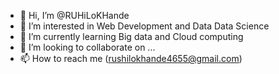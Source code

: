 - 👋 Hi, I’m @RUHiLoKHande
- 👀 I’m interested in Web Development and Data Data Science 
- 🌱 I’m currently learning Big data and Cloud computing
- 💞️ I’m looking to collaborate on ...
- 📫 How to reach me (rushilokhande4655@gmail.com)

<!---
RUHiLoKHande/RUHiLoKHande is a ✨ special ✨ repository because its `README.md` (this file) appears on your GitHub profile.
You can click the Preview link to take a look at your changes.
--->
